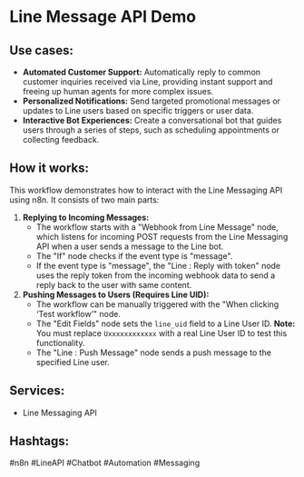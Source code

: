 # Line Message API Demo

## Use cases:

*   **Automated Customer Support:** Automatically reply to common customer inquiries received via Line, providing instant support and freeing up human agents for more complex issues.
*   **Personalized Notifications:** Send targeted promotional messages or updates to Line users based on specific triggers or user data.
*   **Interactive Bot Experiences:** Create a conversational bot that guides users through a series of steps, such as scheduling appointments or collecting feedback.

## How it works:

This workflow demonstrates how to interact with the Line Messaging API using n8n. It consists of two main parts:

1.  **Replying to Incoming Messages:**
    *   The workflow starts with a "Webhook from Line Message" node, which listens for incoming POST requests from the Line Messaging API when a user sends a message to the Line bot.
    *   The "If" node checks if the event type is "message".
    *   If the event type is "message", the "Line : Reply with token" node uses the reply token from the incoming webhook data to send a reply back to the user with same content.
2.  **Pushing Messages to Users (Requires Line UID):**
    *   The workflow can be manually triggered with the "When clicking ‘Test workflow’" node.
    *   The "Edit Fields" node sets the `line_uid` field to a Line User ID.  **Note:** You must replace `Uxxxxxxxxxxxx` with a real Line User ID to test this functionality.
    *   The "Line : Push Message" node sends a push message to the specified Line user.

## Services:

*   Line Messaging API

## Hashtags:

#n8n #LineAPI #Chatbot #Automation #Messaging
